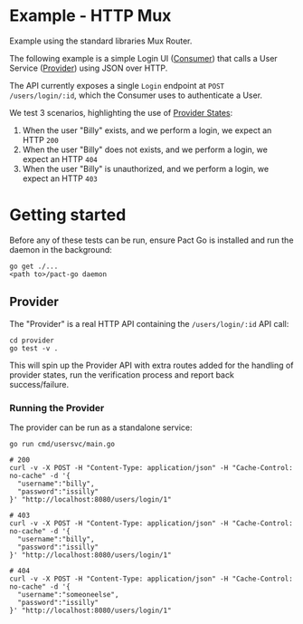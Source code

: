 # Example - HTTP Mux

Example using the standard libraries Mux Router.

The following example is a simple Login UI ([Consumer](#consumer)) that calls a
User Service ([Provider](#provider)) using JSON over HTTP.

The API currently exposes a single `Login` endpoint at `POST /users/login/:id`, which
the Consumer uses to authenticate a User.

We test 3 scenarios, highlighting the use of [Provider States](/pact-foundation/pact-go#provider#provider-states):

1. When the user "Billy" exists, and we perform a login, we expect an HTTP `200`
1. When the user "Billy" does not exists, and we perform a login, we expect an HTTP `404`
1. When the user "Billy" is unauthorized, and we perform a login, we expect an HTTP `403`

# Getting started

Before any of these tests can be run, ensure Pact Go is installed and run the
daemon in the background:

```
go get ./...
<path to>/pact-go daemon
```


## Provider

The "Provider" is a real HTTP API containing the `/users/login/:id` API call:

```
cd provider
go test -v .
```

This will spin up the Provider API with extra routes added for the handling of
provider states, run the verification process and report back success/failure.

### Running the Provider

The provider can be run as a standalone service:

```
go run cmd/usersvc/main.go

# 200
curl -v -X POST -H "Content-Type: application/json" -H "Cache-Control: no-cache" -d '{
  "username":"billy",
  "password":"issilly"
}' "http://localhost:8080/users/login/1"

# 403
curl -v -X POST -H "Content-Type: application/json" -H "Cache-Control: no-cache" -d '{
  "username":"billy",
  "password":"issilly"
}' "http://localhost:8080/users/login/1"

# 404
curl -v -X POST -H "Content-Type: application/json" -H "Cache-Control: no-cache" -d '{
  "username":"someoneelse",
  "password":"issilly"
}' "http://localhost:8080/users/login/1"
```
